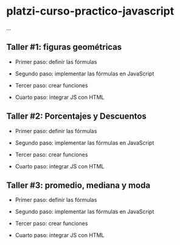 # platzi-curso-practico-javascript

...

## Taller #1: figuras geométricas

- Primer paso: definir las fórmulas

- Segundo paso: implementar las fórmulas en JavaScript

- Tercer paso: crear funciones

- Cuarto paso: integrar JS con HTML 

## Taller #2: Porcentajes y Descuentos

- Primer paso: definir las fórmulas

- Segundo paso: implementar las fórmulas en JavaScript

- Tercer paso: crear funciones

- Cuarto paso: integrar JS con HTML 

## Taller #3: promedio, mediana y moda

- Primer paso: definir las fórmulas

- Segundo paso: implementar las fórmulas en JavaScript

- Tercer paso: crear funciones

- Cuarto paso: integrar JS con HTML 